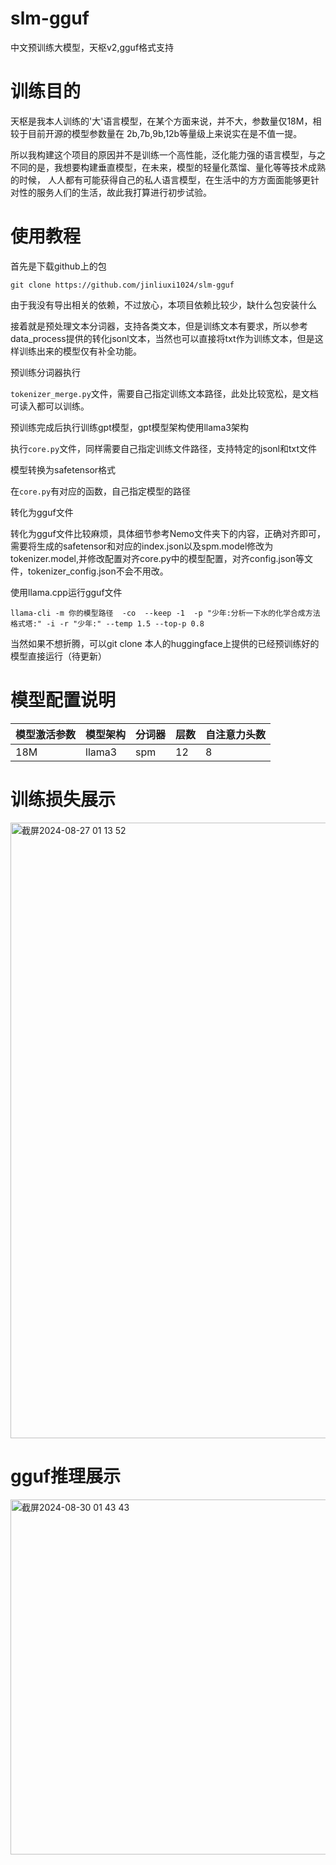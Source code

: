 # slm-gguf
中文预训练大模型，天枢v2,gguf格式支持

# 训练目的
天枢是我本人训练的'大'语言模型，在某个方面来说，并不大，参数量仅18M，相较于目前开源的模型参数量在 2b,7b,9b,12b等量级上来说实在是不值一提。

所以我构建这个项目的原因并不是训练一个高性能，泛化能力强的语言模型，与之不同的是，我想要构建垂直模型，在未来，模型的轻量化蒸馏、量化等等技术成熟的时候，
人人都有可能获得自己的私人语言模型，在生活中的方方面面能够更针对性的服务人们的生活，故此我打算进行初步试验。

# 使用教程
首先是下载github上的包

`git clone https://github.com/jinliuxi1024/slm-gguf`

由于我没有导出相关的依赖，不过放心，本项目依赖比较少，缺什么包安装什么

接着就是预处理文本分词器，支持各类文本，但是训练文本有要求，所以参考data_process提供的转化jsonl文本，当然也可以直接将txt作为训练文本，但是这样训练出来的模型仅有补全功能。

预训练分词器执行

`tokenizer_merge.py`文件，需要自己指定训练文本路径，此处比较宽松，是文档可读入都可以训练。

预训练完成后执行训练gpt模型，gpt模型架构使用llama3架构


执行`core.py`文件，同样需要自己指定训练文件路径，支持特定的jsonl和txt文件

模型转换为safetensor格式

在`core.py`有对应的函数，自己指定模型的路径

转化为gguf文件

转化为gguf文件比较麻烦，具体细节参考Nemo文件夹下的内容，正确对齐即可，需要将生成的safetensor和对应的index.json以及spm.model修改为tokenizer.model,并修改配置对齐core.py中的模型配置，对齐config.json等文件，tokenizer_config.json不会不用改。

使用llama.cpp运行gguf文件

`llama-cli -m 你的模型路径  -co  --keep -1  -p "少年:分析一下水的化学合成方法格式塔:" -i -r "少年:" --temp 1.5 --top-p 0.8`

当然如果不想折腾，可以git clone 本人的huggingface上提供的已经预训练好的模型直接运行（待更新）


# 模型配置说明

| 模型激活参数 | 模型架构 | 分词器 | 层数 | 自注意力头数 |
|---|---|---|---|---|
| 18M | llama3 | spm | 12 | 8 |

# 训练损失展示

<img width="985" alt="截屏2024-08-27 01 13 52" src="https://github.com/user-attachments/assets/67ef1058-936d-46b5-b642-674586e521c5">

# gguf推理展示

<img width="568" alt="截屏2024-08-30 01 43 43" src="https://github.com/user-attachments/assets/f5e78c6e-baf0-4384-bfc9-1b425be640c5">





